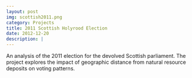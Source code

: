 ```yaml
---
layout: post
img: scottish2011.png
category: Projects
title: 2011 Scottish Holyrood Election
date: 2012-12-20
description: |
---
```

An analysis of the 2011 election for the devolved Scottish parliament. The project explores the impact of geographic distance from natural resource deposits on voting patterns.
